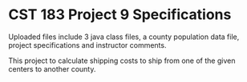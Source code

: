 # CST 183 Project 9 Specifications

Uploaded files include 3 java class files, a county population data file, project specifications and instructor comments.

This project to calculate shipping costs to ship from one of the given centers to another county.
